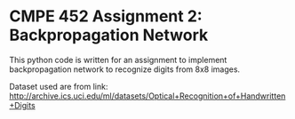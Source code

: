 # CMPE 452 Assignment 2: Backpropagation Network #
This python code is written for an assignment to implement backpropagation network to recognize digits from 8x8 images.

Dataset used are from link:
http://archive.ics.uci.edu/ml/datasets/Optical+Recognition+of+Handwritten+Digits

